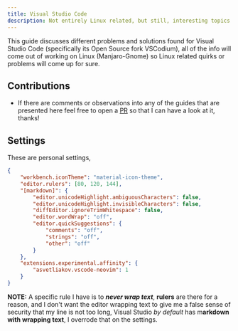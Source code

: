 ```yaml
---
title: Visual Studio Code
description: Not entirely Linux related, but still, interesting topics
---
```


This guide discusses different problems and solutions found for Visual Studio Code 
(specifically its Open Source fork VSCodium), all of the info will come out of 
working on Linux (Manjaro-Gnome) so Linux related quirks or problems will come up 
for sure.

## Contributions

- If there are comments or observations into any of the guides that are presented 
here feel free to open a [PR](https://github.com/diegowrhasta/linux-corner-docs/compare) 
so that I can have a look at it, thanks!

## Settings

These are personal settings, 

````json
{
    "workbench.iconTheme": "material-icon-theme",
    "editor.rulers": [80, 120, 144],
    "[markdown]": {
        "editor.unicodeHighlight.ambiguousCharacters": false,
        "editor.unicodeHighlight.invisibleCharacters": false,
        "diffEditor.ignoreTrimWhitespace": false,
        "editor.wordWrap": "off",
        "editor.quickSuggestions": {
            "comments": "off",
            "strings": "off",
            "other": "off"
        }
    },
    "extensions.experimental.affinity": {
        "asvetliakov.vscode-neovim": 1
    }
}
````

**NOTE:** A specific rule I have is to **_never wrap text_**, **rulers** are there for a 
reason, and I don't want the editor wrapping text to give me a false sense of 
security that my line is not too long, Visual Studio _by default_ has m**arkdown 
with wrapping text**, I overrode that on the settings.